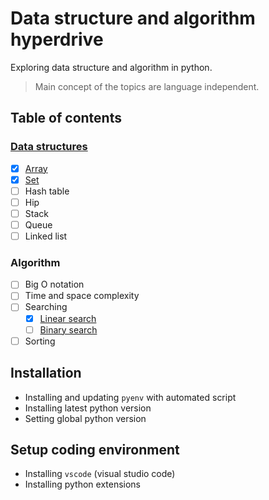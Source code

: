 # Data structure and algorithm hyperdrive
Exploring data structure and algorithm in python. 

> Main concept of the topics are language independent.

## Table of contents

### [Data structures](data-structures/data-structures.md)
  - [x] [Array](data-structures/array.md)
  - [x] [Set](data-structures/set.md)
  - [ ] Hash table
  - [ ] Hip
  - [ ] Stack
  - [ ] Queue
  - [ ] Linked list
### Algorithm
  - [ ] Big O notation
  - [ ] Time and space complexity
  - [ ] Searching
    - [x] [Linear search](algorithms/linear-search.md)
    - [ ] [Binary search](algorithms/binary-search.md)
  - [ ] Sorting

## Installation
- Installing and updating `pyenv` with automated script
- Installing latest python version
- Setting global python version
  
## Setup coding environment
- Installing `vscode` (visual studio code)
- Installing python extensions